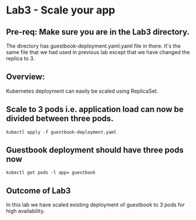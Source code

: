 # Lab3 - Scale your app  

## Pre-req: Make sure you are in the Lab3 directory.
The directory has guestbook-deployment.yaml.yaml file in there. 
It's the same file that we had used in previous lab except that we have changed the replica to 3.

## Overview:
Kubernetes deployment can easily be scaled using ReplicaSet.

## Scale to 3 pods i.e. application load can now be divided between three pods. 

`kubectl apply -f guestbook-deployment.yaml`

## Guestbook deployment should have three pods now

`kubectl get pods -l app= guestbook`


##  Outcome of Lab3
In this lab we have scaled existing deployment of guestbook to 3 pods for high availability.
